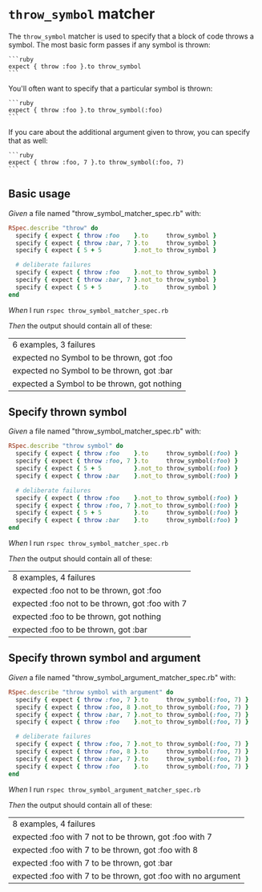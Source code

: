 # `throw_symbol` matcher

The `throw_symbol` matcher is used to specify that a block of code throws a symbol. The most
  basic form passes if any symbol is thrown:

    ```ruby
    expect { throw :foo }.to throw_symbol
    ```

  You'll often want to specify that a particular symbol is thrown:

    ```ruby
    expect { throw :foo }.to throw_symbol(:foo)
    ```

  If you care about the additional argument given to throw, you can specify that as well:

    ```ruby
    expect { throw :foo, 7 }.to throw_symbol(:foo, 7)
    ```

## Basic usage

_Given_ a file named "throw_symbol_matcher_spec.rb" with:

```ruby
RSpec.describe "throw" do
  specify { expect { throw :foo    }.to     throw_symbol }
  specify { expect { throw :bar, 7 }.to     throw_symbol }
  specify { expect { 5 + 5         }.not_to throw_symbol }

  # deliberate failures
  specify { expect { throw :foo    }.not_to throw_symbol }
  specify { expect { throw :bar, 7 }.not_to throw_symbol }
  specify { expect { 5 + 5         }.to     throw_symbol }
end
```

_When_ I run `rspec throw_symbol_matcher_spec.rb`

_Then_ the output should contain all of these:

|                                             |
|---------------------------------------------|
| 6 examples, 3 failures                      |
| expected no Symbol to be thrown, got :foo   |
| expected no Symbol to be thrown, got :bar   |
| expected a Symbol to be thrown, got nothing |

## Specify thrown symbol

_Given_ a file named "throw_symbol_matcher_spec.rb" with:

```ruby
RSpec.describe "throw symbol" do
  specify { expect { throw :foo    }.to     throw_symbol(:foo) }
  specify { expect { throw :foo, 7 }.to     throw_symbol(:foo) }
  specify { expect { 5 + 5         }.not_to throw_symbol(:foo) }
  specify { expect { throw :bar    }.not_to throw_symbol(:foo) }

  # deliberate failures
  specify { expect { throw :foo    }.not_to throw_symbol(:foo) }
  specify { expect { throw :foo, 7 }.not_to throw_symbol(:foo) }
  specify { expect { 5 + 5         }.to     throw_symbol(:foo) }
  specify { expect { throw :bar    }.to     throw_symbol(:foo) }
end
```

_When_ I run `rspec throw_symbol_matcher_spec.rb`

_Then_ the output should contain all of these:

|                                                 |
|-------------------------------------------------|
| 8 examples, 4 failures                          |
| expected :foo not to be thrown, got :foo        |
| expected :foo not to be thrown, got :foo with 7 |
| expected :foo to be thrown, got nothing         |
| expected :foo to be thrown, got :bar            |

## Specify thrown symbol and argument

_Given_ a file named "throw_symbol_argument_matcher_spec.rb" with:

```ruby
RSpec.describe "throw symbol with argument" do
  specify { expect { throw :foo, 7 }.to     throw_symbol(:foo, 7) }
  specify { expect { throw :foo, 8 }.not_to throw_symbol(:foo, 7) }
  specify { expect { throw :bar, 7 }.not_to throw_symbol(:foo, 7) }
  specify { expect { throw :foo    }.not_to throw_symbol(:foo, 7) }

  # deliberate failures
  specify { expect { throw :foo, 7 }.not_to throw_symbol(:foo, 7) }
  specify { expect { throw :foo, 8 }.to     throw_symbol(:foo, 7) }
  specify { expect { throw :bar, 7 }.to     throw_symbol(:foo, 7) }
  specify { expect { throw :foo    }.to     throw_symbol(:foo, 7) }
end
```

_When_ I run `rspec throw_symbol_argument_matcher_spec.rb`

_Then_ the output should contain all of these:

|                                                              |
|--------------------------------------------------------------|
| 8 examples, 4 failures                                       |
| expected :foo with 7 not to be thrown, got :foo with 7       |
| expected :foo with 7 to be thrown, got :foo with 8           |
| expected :foo with 7 to be thrown, got :bar                  |
| expected :foo with 7 to be thrown, got :foo with no argument |
